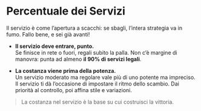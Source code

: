 # Percentuale dei Servizi

Il servizio è come l’apertura a scacchi: se sbagli, l’intera strategia va in fumo. Fallo bene, e sei già avanti!

- **Il servizio deve entrare, punto.**  
  Se finisce in rete o fuori, regali subito la palla. Non c’è margine di manovra: punta ad almeno **il 90% di servizi legali**.

- **La costanza viene prima della potenza.**  
  Un servizio moderato ma regolare vale più di uno potente ma impreciso. Il servizio ti dà l’occasione di impostare il ritmo dello scambio. Dai priorità al controllo, poi affina stile e variazioni.  

> La costanza nel servizio è la base su cui costruisci la vittoria.